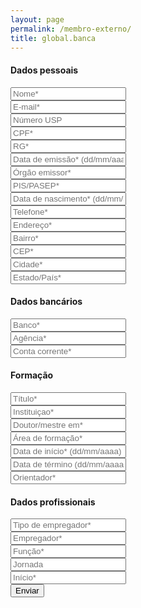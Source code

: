 ```yaml
---
layout: page
permalink: /membro-externo/
title: global.banca
---
```


<div class="container-fluid">
    <div class=" form">
        <h4>Dados pessoais</h4>
        <form method="POST" action="https://formspree.io/f/meqvqyaa">
            <div class="form-field">
                <input name="Nome" type="text" placeholder="Nome*" required>
            </div>
            <div class="row form-field">
                <div class="col-sm-6">
                    <input name="Email" type="email" placeholder="E-mail*" required>
                </div>
                <div class="col-sm-6">
                    <input name="NUSP" type="text" placeholder="Número USP">
                </div>
            </div>
            <div class="row form-field">
                <div class="col-sm-3">
                    <input name="CPF" type="text" placeholder="CPF*" required>
                </div>
                <div class="col-sm-3">
                    <input name="RG" type="text" placeholder="RG*" required>
                </div>
                <div class="col-sm-3">
                    <input name="Emissao" type="text" placeholder="Data de emissão* (dd/mm/aaaa)" required>
                </div>
                <div class="col-sm-3">
                    <input name="Orgao" type="text" placeholder="Órgão emissor*" required>
                </div>
            </div>
            <div class="row form-field">
                <div class="col-sm-4">
                    <input name="PISPASEP" type="text" placeholder="PIS/PASEP*" required>
                </div>
                <div class="col-sm-4">
                    <input name="Nascimento" type="text" placeholder="Data de nascimento* (dd/mm/aaaa)" required>
                </div>
                <div class="col-sm-4">
                    <input name="Telefone" type="text" placeholder="Telefone*" required>
                </div>
            </div>
            <div class="row form-field">
                <div class="col-sm-6">
                    <input name="Endereco" type="text" placeholder="Endereço*" required>
                </div>
                <div class="col-sm-6">
                    <input name="Bairro" type="text" placeholder="Bairro*" required>
                </div>
            </div>
            <div class="row form-field">
                <div class="col-sm-4">
                    <input name="CEP" type="text" placeholder="CEP*" required>
                </div>
                <div class="col-sm-4">
                    <input name="Cidade" type="text" placeholder="Cidade*" required>
                </div>
                <div class="col-sm-4">
                    <input name="Estado" type="text" placeholder="Estado/País*" required>
                </div>
            </div>
            <h4>Dados bancários</h4>
            <div class="row form-field">
                <div class="col-sm-4">
                    <input name="Banco" type="text" placeholder="Banco*" required>
                </div>
                <div class="col-sm-4">
                    <input name="Agência" type="text" placeholder="Agência*" required>
                </div>
                <div class="col-sm-4">
                    <input name="Conta" type="text" placeholder="Conta corrente*" required>
                </div>
            </div>
            <h4>Formação</h4>
             <div class="form-field">
                <input name="Titulo" type="text" placeholder="Título*" required>
            </div>
             <div class="form-field">
                <input name="Instituicao" type="text" placeholder="Instituiçao*" required>
            </div>
             <div class="form-field">
                <input name="Programa" type="text" placeholder="Doutor/mestre em*" required>
            </div>
            <div class="row form-field">
                <div class="col-sm-4">
                    <input name="Area" type="text" placeholder="Área de formação*" required>
                </div>
                <div class="col-sm-4">
                    <input name="Inicio" type="text" placeholder="Data de início* (dd/mm/aaaa)" required>
                </div>
                <div class="col-sm-4">
                    <input name="Termino" type="text" placeholder="Data de término (dd/mm/aaaa)*" required>
                </div>
            </div>
             <div class="form-field">
                <input name="Orientador" type="text" placeholder="Orientador*" required>
            </div>
            <h4>Dados profissionais</h4>
             <div class="form-field">
                <input name="TipoEmpregador" type="text" placeholder="Tipo de empregador*" required>
            </div>
             <div class="form-field">
                <input name="Empregador" type="text" placeholder="Empregador*" required>
            </div>
            <div class="row form-field">
                <div class="col-sm-4">
                    <input name="Funcao" type="text" placeholder="Função*" required>
                </div>
                <div class="col-sm-4">
                    <input name="Jornada" type="text" placeholder="Jornada" required>
                </div>
                <div class="col-sm-4">
                    <input name="Inicio" type="text" placeholder="Início*" required>
                </div>
            </div>
            <input type="submit" class="btn btn-default" value="Enviar">
        </form>
    </div>
</div>

